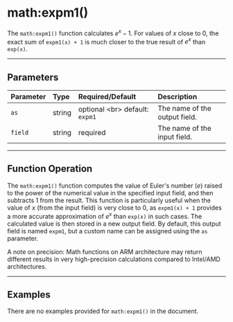 # math:expm1()

The `math:expm1()` function calculates $e^x - 1$. For values of $x$ close to 0, the exact sum of `expm1(x) + 1` is much closer to the true result of $e^x$ than `exp(x)`.

***

## Parameters

| Parameter | Type | Required/Default | Description |
| :--- | :--- | :--- | :--- |
| `as` | string | optional \<br\> default: `expm1` | The name of the output field. |
| `field` | string | required | The name of the input field. |

***

## Function Operation

The `math:expm1()` function computes the value of Euler's number ($e$) raised to the power of the numerical value in the specified input field, and then subtracts 1 from the result. This function is particularly useful when the value of $x$ (from the input field) is very close to 0, as `expm1(x) + 1` provides a more accurate approximation of $e^x$ than `exp(x)` in such cases. The calculated value is then stored in a new output field. By default, this output field is named `expm1`, but a custom name can be assigned using the `as` parameter.

A note on precision: Math functions on ARM architecture may return different results in very high-precision calculations compared to Intel/AMD architectures.

***

## Examples

There are no examples provided for `math:expm1()` in the document.